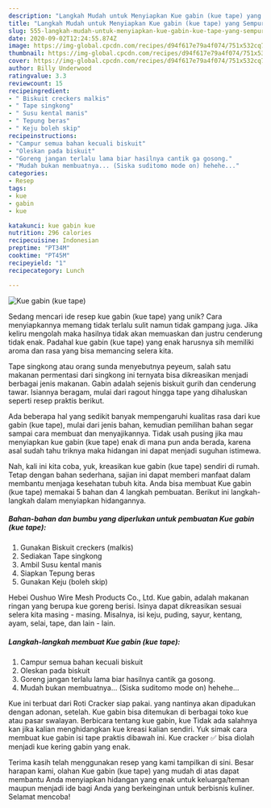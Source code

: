 ```yaml
---
description: "Langkah Mudah untuk Menyiapkan Kue gabin (kue tape) yang Sempurna"
title: "Langkah Mudah untuk Menyiapkan Kue gabin (kue tape) yang Sempurna"
slug: 555-langkah-mudah-untuk-menyiapkan-kue-gabin-kue-tape-yang-sempurna
date: 2020-09-02T12:24:55.874Z
image: https://img-global.cpcdn.com/recipes/d94f617e79a4f074/751x532cq70/kue-gabin-kue-tape-foto-resep-utama.jpg
thumbnail: https://img-global.cpcdn.com/recipes/d94f617e79a4f074/751x532cq70/kue-gabin-kue-tape-foto-resep-utama.jpg
cover: https://img-global.cpcdn.com/recipes/d94f617e79a4f074/751x532cq70/kue-gabin-kue-tape-foto-resep-utama.jpg
author: Billy Underwood
ratingvalue: 3.3
reviewcount: 15
recipeingredient:
- " Biskuit creckers malkis"
- " Tape singkong"
- " Susu kental manis"
- " Tepung beras"
- " Keju boleh skip"
recipeinstructions:
- "Campur semua bahan kecuali biskuit"
- "Oleskan pada biskuit"
- "Goreng jangan terlalu lama biar hasilnya cantik ga gosong."
- "Mudah bukan membuatnya... (Siska suditomo mode on) hehehe..."
categories:
- Resep
tags:
- kue
- gabin
- kue

katakunci: kue gabin kue 
nutrition: 296 calories
recipecuisine: Indonesian
preptime: "PT34M"
cooktime: "PT45M"
recipeyield: "1"
recipecategory: Lunch

---
```



![Kue gabin (kue tape)](https://img-global.cpcdn.com/recipes/d94f617e79a4f074/751x532cq70/kue-gabin-kue-tape-foto-resep-utama.jpg)

Sedang mencari ide resep kue gabin (kue tape) yang unik? Cara menyiapkannya memang tidak terlalu sulit namun tidak gampang juga. Jika keliru mengolah maka hasilnya tidak akan memuaskan dan justru cenderung tidak enak. Padahal kue gabin (kue tape) yang enak harusnya sih memiliki aroma dan rasa yang bisa memancing selera kita.

Tape singkong atau orang sunda menyebutnya peyeum, salah satu makanan permentasi dari singkong ini ternyata bisa dikreasikan menjadi berbagai jenis makanan. Gabin adalah sejenis biskuit gurih dan cenderung tawar. Isiannya beragam, mulai dari ragout hingga tape yang dihaluskan seperti resep praktis berikut.

Ada beberapa hal yang sedikit banyak mempengaruhi kualitas rasa dari kue gabin (kue tape), mulai dari jenis bahan, kemudian pemilihan bahan segar sampai cara membuat dan menyajikannya. Tidak usah pusing jika mau menyiapkan kue gabin (kue tape) enak di mana pun anda berada, karena asal sudah tahu triknya maka hidangan ini dapat menjadi suguhan istimewa.


Nah, kali ini kita coba, yuk, kreasikan kue gabin (kue tape) sendiri di rumah. Tetap dengan bahan sederhana, sajian ini dapat memberi manfaat dalam membantu menjaga kesehatan tubuh kita. Anda bisa membuat Kue gabin (kue tape) memakai 5 bahan dan 4 langkah pembuatan. Berikut ini langkah-langkah dalam menyiapkan hidangannya.

<!--inarticleads1-->

##### Bahan-bahan dan bumbu yang diperlukan untuk pembuatan Kue gabin (kue tape):

1. Gunakan  Biskuit creckers (malkis)
1. Sediakan  Tape singkong
1. Ambil  Susu kental manis
1. Siapkan  Tepung beras
1. Gunakan  Keju (boleh skip)


Hebei Oushuo Wire Mesh Products Co., Ltd. Kue gabin, adalah makanan ringan yang berupa kue goreng berisi. Isinya dapat dikreasikan sesuai selera kita masing - masing. Misalnya, isi keju, puding, sayur, kentang, ayam, selai, tape, dan lain - lain. 

<!--inarticleads2-->

##### Langkah-langkah membuat Kue gabin (kue tape):

1. Campur semua bahan kecuali biskuit
1. Oleskan pada biskuit
1. Goreng jangan terlalu lama biar hasilnya cantik ga gosong.
1. Mudah bukan membuatnya... (Siska suditomo mode on) hehehe...


Kue ini terbuat dari Roti Cracker siap pakai. yang nantinya akan dipadukan dengan adonan, setelah. Kue gabin bisa ditemukan di berbagai toko kue atau pasar swalayan. Berbicara tentang kue gabin, kue Tidak ada salahnya kan jika kalian menghidangkan kue kreasi kalian sendiri. Yuk simak cara membuat kue gabin isi tape praktis dibawah ini. Kue cracker ✅ bisa diolah menjadi kue kering gabin yang enak. 

Terima kasih telah menggunakan resep yang kami tampilkan di sini. Besar harapan kami, olahan Kue gabin (kue tape) yang mudah di atas dapat membantu Anda menyiapkan hidangan yang enak untuk keluarga/teman maupun menjadi ide bagi Anda yang berkeinginan untuk berbisnis kuliner. Selamat mencoba!
